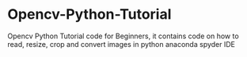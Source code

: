 # Opencv-Python-Tutorial
Opencv Python Tutorial code for Beginners, it contains code on how to read, resize, crop and convert images in python anaconda spyder IDE
